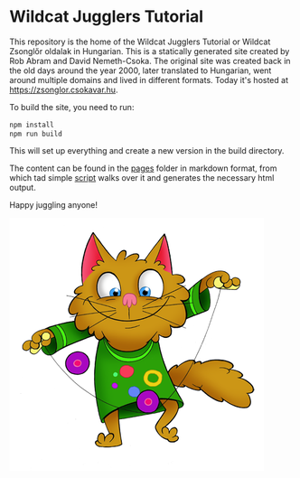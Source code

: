 # Wildcat Jugglers Tutorial

This repository is the home of the Wildcat Jugglers Tutorial or Wildcat Zsonglőr oldalak in Hungarian. This is a statically generated site created by Rob Abram and David Nemeth-Csoka. 
The original site was created back in the old days around the year 2000, later translated to Hungarian, went around multiple domains and lived in different formats. Today it's hosted at https://zsonglor.csokavar.hu.

To build the site, you need to run:

``` 
npm install
npm run build
```

This will set up everything and create a new version in the build directory.

The content can be found in the [pages](pages) folder in markdown format, from which tad simple [script](src/index.ts) walks over it and generates the necessary html output.

Happy juggling anyone!

![img](resources/images/diabolo-macska.png)